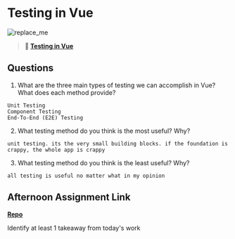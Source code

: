 # Testing in Vue

![replace_me](https://codeworks.blob.core.windows.net/public/assets/img/illustrations/placeholder.svg)

> **📖 [Testing in Vue](https://codeworksacademy.com/fs-student-guide/resources/wk8-9/04-Vue-Testing)**

## Questions

1. What are the three main types of testing we can accomplish in Vue? What does each method provide?
```
Unit Testing
Component Testing
End-To-End (E2E) Testing
```

2. What testing method do you think is the most useful? Why?
```
unit testing. its the very small building blocks. if the foundation is crappy, the whole app is crappy
```

3. What testing method do you think is the least useful? Why?
```
all testing is useful no matter what in my opinion
```

## Afternoon Assignment Link

**[Repo](https://github.com/TriLe1122/<ASSIGNMENT_REPO>)**

Identify at least 1 takeaway from today's work
